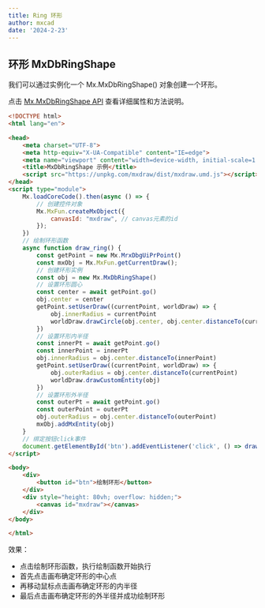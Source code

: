 ```yaml
---
title: Ring 环形 
author: mxcad
date: '2024-2-23'
---
```


## 环形 MxDbRingShape

我们可以通过实例化一个 Mx.MxDbRingShape() 对象创建一个环形。

点击 [Mx.MxDbRingShape API](https://mxcad.github.io/mxdraw_api_docs/classes/MxDbRingShape.html) 查看详细属性和方法说明。

```html
<!DOCTYPE html>
<html lang="en">

<head>
    <meta charset="UTF-8">
    <meta http-equiv="X-UA-Compatible" content="IE=edge">
    <meta name="viewport" content="width=device-width, initial-scale=1.0">
    <title>MxDbRingShape 示例</title>
    <script src="https://unpkg.com/mxdraw/dist/mxdraw.umd.js"></script>
</head>
<script type="module">
    Mx.loadCoreCode().then(async () => {
        // 创建控件对象
        Mx.MxFun.createMxObject({
            canvasId: "mxdraw", // canvas元素的id
        });
    })
    // 绘制环形函数
    async function draw_ring() {
        const getPoint = new Mx.MrxDbgUiPrPoint()
        const mxObj = Mx.MxFun.getCurrentDraw();
        // 创建环形实例
        const obj = new Mx.MxDbRingShape()
        // 设置环形圆心
        const center = await getPoint.go()
        obj.center = center
        getPoint.setUserDraw((currentPoint, worldDraw) => {
            obj.innerRadius = currentPoint
            worldDraw.drawCircle(obj.center, obj.center.distanceTo(currentPoint))
        })
        // 设置环形内半径
        const innerPt = await getPoint.go()
        const innerPoint = innerPt
        obj.innerRadius = obj.center.distanceTo(innerPoint)
        getPoint.setUserDraw((currentPoint, worldDraw) => {
            obj.outerRadius = obj.center.distanceTo(currentPoint)
            worldDraw.drawCustomEntity(obj)
        })
        // 设置环形外半径
        const outerPt = await getPoint.go()
        const outerPoint = outerPt
        obj.outerRadius = obj.center.distanceTo(outerPoint)
        mxObj.addMxEntity(obj)
    }
    // 绑定按钮click事件
    document.getElementById('btn').addEventListener('click', () => draw_ring())
</script>

<body>
    <div>
        <button id="btn">绘制环形</button>
    </div>
    <div style="height: 80vh; overflow: hidden;">
        <canvas id="mxdraw"></canvas>
    </div>
</body>

</html>
```
效果：
* 点击绘制环形函数，执行绘制函数开始执行
* 首先点击画布确定环形的中心点
* 再移动鼠标点击画布确定环形的内半径
* 最后点击画布确定环形的外半径并成功绘制环形

<demo :url="$withBase('/samples/graph/MxDbRingShape.html')" />
